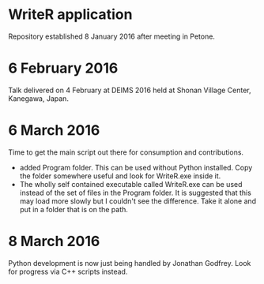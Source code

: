 # WriteR application 

Repository established 8 January 2016 after meeting in Petone.


# 6 February 2016

Talk delivered on 4 February at DEIMS 2016 held at Shonan Village Center, Kanegawa, Japan.

# 6 March 2016

Time to get the main script out there for consumption and contributions.
- added Program folder. This can be used without Python installed. Copy the folder somewhere useful and look for WriteR.exe inside it.
- The wholly self contained executable called WriteR.exe can be used instead of the set of files in the Program folder. It is suggested that this may load more slowly but I couldn't see the difference. Take it alone and put in a folder that is on the path.



# 8 March 2016

Python development is now  just being handled by Jonathan Godfrey. Look for progress via C++ scripts instead.


